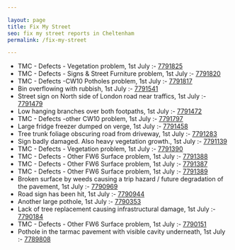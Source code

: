 ```yaml
---

layout: page
title: Fix My Street
seo: fix my street reports in Cheltenham
permalink: /fix-my-street

---
```


<!-- fix_marker starts -->

- TMC - Defects - Vegetation problem, 1st July :- [7791825](https://www.fixmystreet.com/report/7791825)
- TMC - Defects - Signs & Street Furniture problem, 1st July :- [7791820](https://www.fixmystreet.com/report/7791820)
- TMC - Defects -CW10 Potholes problem, 1st July :- [7791817](https://www.fixmystreet.com/report/7791817)
- Bin overflowing with rubbish, 1st July :- [7791541](https://www.fixmystreet.com/report/7791541)
- Street sign on North side of London road near traffics, 1st July :- [7791479](https://www.fixmystreet.com/report/7791479)
- Low hanging branches over both footpaths, 1st July :- [7791472](https://www.fixmystreet.com/report/7791472)
- TMC - Defects -other CW10 problem, 1st July :- [7791797](https://www.fixmystreet.com/report/7791797)
- Large fridge freezer dumped on verge, 1st July :- [7791458](https://www.fixmystreet.com/report/7791458)
- Tree trunk foliage obscuring road from driveway, 1st July :- [7791283](https://www.fixmystreet.com/report/7791283)
- Sign badly damaged. Also heavy vegetation growth., 1st July :- [7791139](https://www.fixmystreet.com/report/7791139)
- TMC - Defects - Vegetation problem, 1st July :- [7791390](https://www.fixmystreet.com/report/7791390)
- TMC - Defects - Other FW6  Surface problem, 1st July :- [7791388](https://www.fixmystreet.com/report/7791388)
- TMC - Defects - Other FW6  Surface problem, 1st July :- [7791387](https://www.fixmystreet.com/report/7791387)
- TMC - Defects - Other FW6  Surface problem, 1st July :- [7791389](https://www.fixmystreet.com/report/7791389)
- Broken surface by weeds causing a trip hazard / future degradation of the pavement, 1st July :- [7790969](https://www.fixmystreet.com/report/7790969)
- Road sign has been hit, 1st July :- [7790944](https://www.fixmystreet.com/report/7790944)
- Another large pothole, 1st July :- [7790353](https://www.fixmystreet.com/report/7790353)
- Lack of tree replacement causing infrastructural damage, 1st July :- [7790184](https://www.fixmystreet.com/report/7790184)
- TMC - Defects - Other FW6  Surface problem, 1st July :- [7790151](https://www.fixmystreet.com/report/7790151)
- Pothole in the tarmac pavement with visible cavity underneath, 1st July :- [7789808](https://www.fixmystreet.com/report/7789808)

<!-- fix_marker ends -->